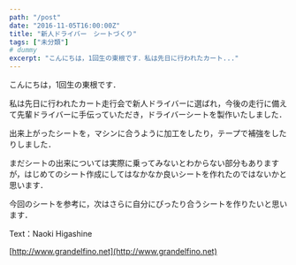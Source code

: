 ```yaml
---
path: "/post"
date: "2016-11-05T16:00:00Z"
title: "新人ドライバー　シートづくり"
tags: ["未分類"]
# dummy
excerpt: "こんにちは，1回生の東根です．私は先日に行われたカート..."
---
```




[](05-1.jpg)

こんにちは，1回生の東根です．

私は先日に行われたカート走行会で新人ドライバーに選ばれ，今後の走行に備えて先輩ドライバーに手伝っていただき，ドライバーシートを製作いたしました．

出来上がったシートを，マシンに合うように加工をしたり，テープで補強をしたりしました．

まだシートの出来については実際に乗ってみないとわからない部分もありますが，はじめてのシート作成にしてはなかなか良いシートを作れたのではないかと思います．

今回のシートを参考に，次はさらに自分にぴったり合うシートを作りたいと思います．

Text：Naoki Higashine

[http://www.grandelfino.net](http://www.grandelfino.net)

